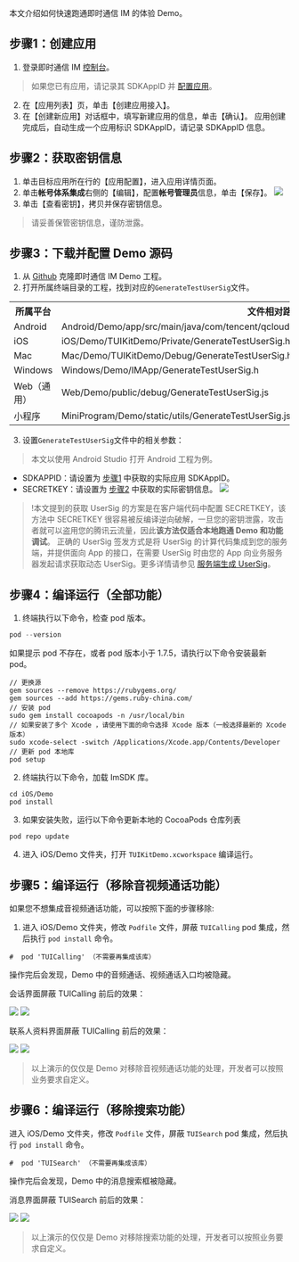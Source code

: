 本文介绍如何快速跑通即时通信 IM 的体验 Demo。

## 步骤1：创建应用
1. 登录即时通信 IM [控制台](https://console.cloud.tencent.com/avc)。
> 如果您已有应用，请记录其 SDKAppID 并 [配置应用](#step2)。
2. 在【应用列表】页，单击【创建应用接入】。
3. 在【创建新应用】对话框中，填写新建应用的信息，单击【确认】。
应用创建完成后，自动生成一个应用标识 SDKAppID，请记录 SDKAppID 信息。

## 步骤2：获取密钥信息

1. 单击目标应用所在行的【应用配置】，进入应用详情页面。
3. 单击**帐号体系集成**右侧的【编辑】，配置**帐号管理员**信息，单击【保存】。
![](https://main.qcloudimg.com/raw/2ad153a77fe6f838633d23a0c6a4dde1.png)
4. 单击【查看密钥】，拷贝并保存密钥信息。
> 请妥善保管密钥信息，谨防泄露。

## 步骤3：下载并配置 Demo 源码

1. 从 [Github](https://github.com/tencentyun/TIMSDK) 克隆即时通信 IM Demo 工程。
2. 打开所属终端目录的工程，找到对应的`GenerateTestUserSig`文件。
<table>
<tr>
<th nowrap="nowrap">所属平台</th>  
<th nowrap="nowrap">文件相对路径</th>  
</tr>
<tr>      
<td>Android</td>   
<td>Android/Demo/app/src/main/java/com/tencent/qcloud/tim/demo/signature/GenerateTestUserSig.java</td>   
</tr> 
<tr>
<td>iOS</td>   
<td>iOS/Demo/TUIKitDemo/Private/GenerateTestUserSig.h</td>
</tr> 
<tr>      
<td>Mac</td>   
<td>Mac/Demo/TUIKitDemo/Debug/GenerateTestUserSig.h</td>   
</tr>  
<tr>      
<td>Windows</td>   
<td>Windows/Demo/IMApp/GenerateTestUserSig.h</td>   
</tr>  
<tr>      
<td>Web（通用）</td>   
<td>Web/Demo/public/debug/GenerateTestUserSig.js</td>   
</tr>  
<tr>      
<td>小程序</td>   
<td>MiniProgram/Demo/static/utils/GenerateTestUserSig.js</td>   
</tr>  
</table>


3. 设置`GenerateTestUserSig`文件中的相关参数：

> 本文以使用 Android Studio 打开 Android 工程为例。

- SDKAPPID：请设置为 [步骤1](#step1) 中获取的实际应用 SDKAppID。
- SECRETKEY：请设置为 [步骤2](#step2) 中获取的实际密钥信息。
![](https://main.qcloudimg.com/raw/bfbe25b15b7aa1cc34be76d7388562aa.png)


> !本文提到的获取 UserSig 的方案是在客户端代码中配置 SECRETKEY，该方法中 SECRETKEY 很容易被反编译逆向破解，一旦您的密钥泄露，攻击者就可以盗用您的腾讯云流量，因此**该方法仅适合本地跑通 Demo 和功能调试**。
>正确的 UserSig 签发方式是将 UserSig 的计算代码集成到您的服务端，并提供面向 App 的接口，在需要 UserSig 时由您的 App 向业务服务器发起请求获取动态 UserSig。更多详情请参见 [服务端生成 UserSig](https://cloud.tencent.com/document/product/269/32688#GeneratingdynamicUserSig)。

## 步骤4：编译运行（全部功能）
1. 终端执行以下命令，检查 pod 版本。
```objectivec
pod --version
```
如果提示 pod 不存在，或者 pod 版本小于 1.7.5，请执行以下命令安装最新 pod。
```
// 更换源
gem sources --remove https://rubygems.org/
gem sources --add https://gems.ruby-china.com/
// 安装 pod
sudo gem install cocoapods -n /usr/local/bin
// 如果安装了多个 Xcode ，请使用下面的命令选择 Xcode 版本（一般选择最新的 Xcode 版本）
sudo xcode-select -switch /Applications/Xcode.app/Contents/Developer
// 更新 pod 本地库
pod setup
```
2. 终端执行以下命令，加载 ImSDK 库。
```
cd iOS/Demo
pod install
```
3. 如果安装失败，运行以下命令更新本地的 CocoaPods 仓库列表
```
pod repo update
```
4. 进入 iOS/Demo 文件夹，打开 `TUIKitDemo.xcworkspace` 编译运行。

## 步骤5：编译运行（移除音视频通话功能）
如果您不想集成音视频通话功能，可以按照下面的步骤移除:
1. 进入 iOS/Demo 文件夹，修改 `Podfile` 文件，屏蔽 `TUICalling` pod  集成，然后执行 `pod install` 命令。
```
#  pod 'TUICalling' （不需要再集成该库）
```

操作完后会发现，Demo 中的音频通话、视频通话入口均被隐藏。

会话界面屏蔽 TUICalling 前后的效果：

![](https://qcloudimg.tencent-cloud.cn/raw/11d6846dc76aedcda15f6f70b78c59c7.png) ![](https://qcloudimg.tencent-cloud.cn/raw/ca116e25894a6ba72d49e2507cc213ba.png)

联系人资料界面屏蔽 TUICalling 前后的效果：

![](https://qcloudimg.tencent-cloud.cn/raw/98df67c187384445432d490f6c0f7847.png)  ![](https://qcloudimg.tencent-cloud.cn/raw/b604eeac45f0a2cf5924d23567c69090.png)

> 以上演示的仅仅是 Demo 对移除音视频通话功能的处理，开发者可以按照业务要求自定义。


## 步骤6：编译运行（移除搜索功能）
进入 iOS/Demo 文件夹，修改 `Podfile` 文件，屏蔽 `TUISearch` pod  集成，然后执行 `pod install` 命令。
```
#  pod 'TUISearch' （不需要再集成该库）
```

操作完后会发现，Demo 中的消息搜索框被隐藏。

消息界面屏蔽 TUISearch 前后的效果：

![](https://qcloudimg.tencent-cloud.cn/raw/e099c8fe41f3c908cd88573dad6dc820.png)  ![](https://qcloudimg.tencent-cloud.cn/raw/c501170cbb23923d6bacff893b30fdbb.png)

> 以上演示的仅仅是 Demo 对移除搜索功能的处理，开发者可以按照业务要求自定义。
